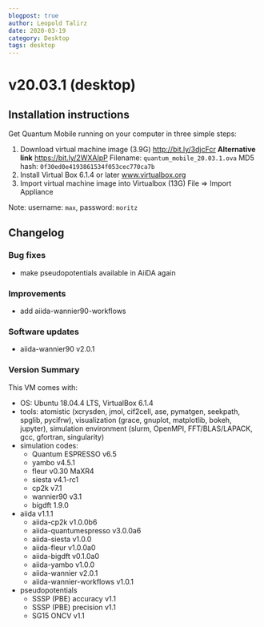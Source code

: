 ```yaml
---
blogpost: true
author: Leopold Talirz
date: 2020-03-19
category: Desktop
tags: desktop
---
```


# v20.03.1 (desktop)

## Installation instructions

Get Quantum Mobile running on your computer in three simple steps:

 1. Download virtual machine image (3.9G)
    http://bit.ly/3djcFcr
   **Alternative link** https://bit.ly/2WXAIpP
    Filename: `quantum_mobile_20.03.1.ova`
    MD5 hash: `0f30ed0e4193861534f053cec770ca7b`
 2. Install Virtual Box 6.1.4 or later
    www.virtualbox.org
 3. Import virtual machine image into Virtualbox (13G)
    File => Import Appliance

Note: username: `max`, password: `moritz`

## Changelog

### Bug fixes

* make pseudopotentials available in AiiDA again

### Improvements

* add aiida-wannier90-workflows

### Software updates

 * aiida-wannier90 v2.0.1

### Version Summary

This VM comes with:

 * OS: Ubuntu 18.04.4 LTS, VirtualBox 6.1.4
 * tools: atomistic (xcrysden, jmol, cif2cell, ase, pymatgen, seekpath, spglib, pycifrw), visualization (grace, gnuplot, matplotlib, bokeh, jupyter), simulation environment (slurm, OpenMPI, FFT/BLAS/LAPACK, gcc, gfortran, singularity)
 * simulation codes:
   * Quantum ESPRESSO v6.5
   * yambo v4.5.1
   * fleur v0.30 MaXR4
   * siesta v4.1-rc1
   * cp2k v7.1
   * wannier90 v3.1
   * bigdft 1.9.0
 * aiida v1.1.1
   * aiida-cp2k v1.0.0b6
   * aiida-quantumespresso v3.0.0a6
   * aiida-siesta v1.0.0
   * aiida-fleur v1.0.0a0
   * aiida-bigdft v0.1.0a0
   * aiida-yambo v1.0.0
   * aiida-wannier v2.0.1
   * aiida-wannier-workflows v1.0.1
 * pseudopotentials
   * SSSP (PBE) accuracy v1.1
   * SSSP (PBE) precision v1.1
   * SG15 ONCV v1.1